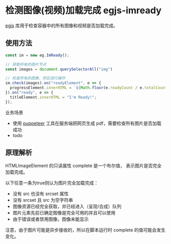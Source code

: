 # 检测图像(视频)加载完成 egjs-imready

[egjs](https://github.com/naver/egjs-imready) 库用于检查容器中的所有图像和视频是否加载完成。

## 使用方法

```ts
const im = new eg.ImReady();

// 获取所有的图片节点
const images = document.querySelectorAll("img")

// 检查所有的图像，然后进行操作
im.check(images).on("readyElement", e => {
  progressElement.innerHTML = `${Math.floor(e.readyCount / e.totalCount * 100)}%`;
}).on("ready", e => {
  titleElement.innerHTML = "I'm Ready!";
});
```

业务场景
- 使用 [puppeteer](https://github.com/puppeteer/puppeteer) 工具在服务端把网页生成 pdf，需要检查所有图片是否加载成功 
- todo

## 原理解析
HTMLImageElement 的只读属性 complete 是一个布尔值， 表示图片是否完全加载完成。

以下任意一条为true则认为图片完全加载完成：
- 没有 src 也没有 srcset 属性
- 没有 srcset 且 src 为空字符串
- 图像资源已经完全获取，并已经进入（呈现/合成）队列
- 图片元素先前已确定图像是完全可用的并且可以使用
- 由于错误或者禁用图像，图像未能显示

注意，由于图片可能是异步接收的，所以在脚本运行时 complete 的值可能会发生变化。